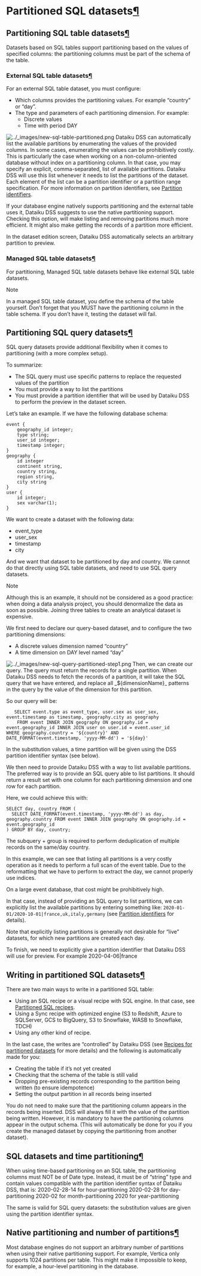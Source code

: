 Partitioned SQL datasets[¶](#partitioned-sql-datasets "Permalink to this heading")
==================================================================================



Partitioning SQL table datasets[¶](#partitioning-sql-table-datasets "Permalink to this heading")
------------------------------------------------------------------------------------------------


Datasets based on SQL tables support partitioning based on the values of specified columns: the partitioning columns must be part of the schema of the table.



### External SQL table datasets[¶](#external-sql-table-datasets "Permalink to this heading")


For an external SQL table dataset, you must configure:


* Which columns provides the partitioning values. For example “country” or “day”.
* The type and parameters of each partitioning dimension. For example:
	+ Discrete values
	+ Time with period DAY


![../_images/new-sql-table-partitioned.png](../_images/new-sql-table-partitioned.png)
Dataiku DSS can automatically list the available partitions by enumerating the values of the provided columns.
In some cases, enumerating the values can be prohibitively costly.
This is particularly the case when working on a non\-column\-oriented database without index on a partitioning column.
In that case, you may specify an explicit, comma\-separated, list of available partitions.
Dataiku DSS will use this list whenever it needs to list the partitions of the dataset.
Each element of the list can be a partition identifier or a partition range specification.
For more information on partition identifiers, see [Partition identifiers](identifiers.html).


If your database engine natively supports partitioning and the external table uses it,
Dataiku DSS suggests to use the native partitioning support.
Checking this option, will make listing and removing partitions much more efficient.
It might also make getting the records of a partition more efficient.


In the dataset edition screen, Dataiku DSS automatically selects an arbitrary partition to preview.




### Managed SQL table datasets[¶](#managed-sql-table-datasets "Permalink to this heading")


For partitioning, Managed SQL table datasets behave like external SQL table datasets.



Note


In a managed SQL table dataset, you define the schema of the table yourself. Don’t forget that you MUST have the partitioning column in the table schema. If you don’t have it, testing the dataset will fail.






Partitioning SQL query datasets[¶](#partitioning-sql-query-datasets "Permalink to this heading")
------------------------------------------------------------------------------------------------


SQL query datasets provide additional flexibility when it comes to partitioning (with a more complex setup).


To summarize:


* The SQL query must use specific patterns to replace the requested values of the partition
* You must provide a way to list the partitions
* You must provide a partition identifier that will be used by Dataiku DSS to perform the preview in the dataset screen.


Let’s take an example. If we have the following database schema:



```
event {
    geography_id integer;
    type string;
    user_id integer;
    timestamp integer;
}
geography {
    id integer
    continent string,
    country string,
    region string,
    city string
}
user {
    id integer;
    sex varchar(1);
}

```


We want to create a dataset with the following data:


* event\_type
* user\_sex
* timestamp
* city


And we want that dataset to be partitioned by day and country. We cannot do that directly using SQL table datasets, and need to use SQL query datasets.



Note


Although this is an example, it should not be considered as a good practice: when doing a data analysis project, you should denormalize the data as soon as possible. Joining three tables to create an analytical dataset is expensive.



We first need to declare our query\-based dataset, and to configure the two partitioning dimensions:


* A discrete values dimension named “country”
* A time dimension on DAY level named “day”


![../_images/new-sql-query-partitioned-step1.png](../_images/new-sql-query-partitioned-step1.png)
Then, we can create our query. The query must return the records for a single partition. When Dataiku DSS needs to fetch the records of a partition, it will take the SQL query that we have entered, and replace all \_${dimensionName}\_ patterns in the query by the value of the dimension for this partition.


So our query will be:



```
   SELECT event.type as event_type, user.sex as user_sex, event.timestamp as timestamp, geography.city as geography
    FROM event INNER JOIN geography ON geography.id = event.geography_id INNER JOIN user on user.id = event.user_id
WHERE geography.country = '${country}' AND DATE_FORMAT(event.timestamp, 'yyyy-MM-dd') = '${day}'

```


In the substitution values, a time partition will be given using the DSS partition identifier syntax (see below).


We then need to provide Dataiku DSS with a way to list available partitions. The preferred way is to provide an SQL query able to list partitions. It should return a result set with one column for each partitioning dimension and one row for each partition.


Here, we could achieve this with:



```
SELECT day, country FROM (
  SELECT DATE_FORMAT(event.timestamp, 'yyyy-MM-dd') as day, geography.country FROM event INNER JOIN geography ON geography.id = event.geography_id
) GROUP BY day, country;

```


The subquery \+ group is required to perform deduplication of multiple records on the same/day country.


In this example, we can see that listing all partitions is a very costly operation as it needs to perform a full scan of the event table. Due to the reformatting that we have to perform to extract the day, we cannot properly use indices.


On a large event database, that cost might be prohibitively high.


In that case, instead of providing an SQL query to list partitions, we can explicitly list the available partitions by entering something like: `2020-01-01/2020-10-01|france,uk,italy,germany` (see [Partition identifiers](identifiers.html) for details).


Note that explicitly listing partitions is generally not desirable for “live” datasets, for which new partitions are created each day.


To finish, we need to explicitly give a partition identifier that Dataiku DSS will use for preview. For example 2020\-04\-06\|france




Writing in partitioned SQL datasets[¶](#writing-in-partitioned-sql-datasets "Permalink to this heading")
--------------------------------------------------------------------------------------------------------


There are two main ways to write in a partitioned SQL table:


* Using an SQL recipe or a visual recipe with SQL engine. In that case, see [Partitioned SQL recipes](sql_recipes.html).
* Using a Sync recipe with optimized engine (S3 to Redshift, Azure to SQLServer, GCS to BigQuery, S3 to Snowflake, WASB to Snowflake, TDCH)
* Using any other kind of recipe.


In the last case, the writes are “controlled” by Dataiku DSS (see [Recipes for partitioned datasets](recipes.html) for more details) and the following is automatically made for you:


* Creating the table if it’s not yet created
* Checking that the schema of the table is still valid
* Dropping pre\-existing records corresponding to the partition being written (to ensure idempotence)
* Setting the output partition in all records being inserted


You do not need to make sure that the partitioning column appears in the records being inserted. DSS will always fill it with the value of the partition being written. However, it is mandatory to have the partitioning columns appear in the output schema. (This will automatically be done for you if you create the managed dataset by copying the partitioning from another dataset).




SQL datasets and time partitioning[¶](#sql-datasets-and-time-partitioning "Permalink to this heading")
------------------------------------------------------------------------------------------------------


When using time\-based partitioning on an SQL table, the partitioning columns must NOT be of Date type. Instead, it must be of “string” type and contain values compatible with the partition identifier syntax of Dataiku DSS, that is:
2020\-02\-28\-14 for hour\-partitioning
2020\-02\-28 for day\-partitioning
2020\-02 for month\-partitioning
2020 for year\-partitioning


The same is valid for SQL query datasets: the substitution values are given using the partition identifier syntax.




Native partitioning and number of partitions[¶](#native-partitioning-and-number-of-partitions "Permalink to this heading")
--------------------------------------------------------------------------------------------------------------------------


Most database engines do not support an arbitrary number of partitions when using their native partitioning support. For example, Vertica only supports 1024 partitions per table. This might make it impossible to keep, for example, a hour\-level partitioning in the database.